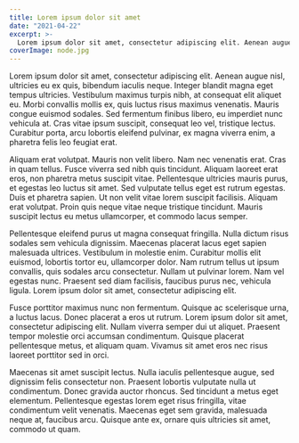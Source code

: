 ```yaml
---
title: Lorem ipsum dolor sit amet
date: "2021-04-22"
excerpt: >-
  Lorem ipsum dolor sit amet, consectetur adipiscing elit. Aenean augue nisl, ultricies eu ex quis, bibendum iaculis neque. Integer blandit magna eget tempus ultricies.
coverImage: node.jpg
---
```


Lorem ipsum dolor sit amet, consectetur adipiscing elit. Aenean augue nisl, ultricies eu ex quis, bibendum iaculis neque. Integer blandit magna eget tempus ultricies. Vestibulum maximus turpis nibh, at consequat elit aliquet eu. Morbi convallis mollis ex, quis luctus risus maximus venenatis. Mauris congue euismod sodales. Sed fermentum finibus libero, eu imperdiet nunc vehicula at. Cras vitae ipsum suscipit, consequat leo vel, tristique lectus. Curabitur porta, arcu lobortis eleifend pulvinar, ex magna viverra enim, a pharetra felis leo feugiat erat.

Aliquam erat volutpat. Mauris non velit libero. Nam nec venenatis erat. Cras in quam tellus. Fusce viverra sed nibh quis tincidunt. Aliquam laoreet erat eros, non pharetra metus suscipit vitae. Pellentesque ultricies mauris purus, et egestas leo luctus sit amet. Sed vulputate tellus eget est rutrum egestas. Duis et pharetra sapien. Ut non velit vitae lorem suscipit facilisis. Aliquam erat volutpat. Proin quis neque vitae neque tristique tincidunt. Mauris suscipit lectus eu metus ullamcorper, et commodo lacus semper.

Pellentesque eleifend purus ut magna consequat fringilla. Nulla dictum risus sodales sem vehicula dignissim. Maecenas placerat lacus eget sapien malesuada ultrices. Vestibulum in molestie enim. Curabitur mollis elit euismod, lobortis tortor eu, ullamcorper dolor. Nam rutrum tellus ut ipsum convallis, quis sodales arcu consectetur. Nullam ut pulvinar lorem. Nam vel egestas nunc. Praesent sed diam facilisis, faucibus purus nec, vehicula ligula. Lorem ipsum dolor sit amet, consectetur adipiscing elit.

Fusce porttitor maximus nunc non fermentum. Quisque ac scelerisque urna, a luctus lacus. Donec placerat a eros ut rutrum. Lorem ipsum dolor sit amet, consectetur adipiscing elit. Nullam viverra semper dui ut aliquet. Praesent tempor molestie orci accumsan condimentum. Quisque placerat pellentesque metus, et aliquam quam. Vivamus sit amet eros nec risus laoreet porttitor sed in orci.

Maecenas sit amet suscipit lectus. Nulla iaculis pellentesque augue, sed dignissim felis consectetur non. Praesent lobortis vulputate nulla ut condimentum. Donec gravida auctor rhoncus. Sed tincidunt a metus eget elementum. Pellentesque egestas lorem eget risus fringilla, vitae condimentum velit venenatis. Maecenas eget sem gravida, malesuada neque at, faucibus arcu. Quisque ante ex, ornare quis ultricies sit amet, commodo ut quam.
